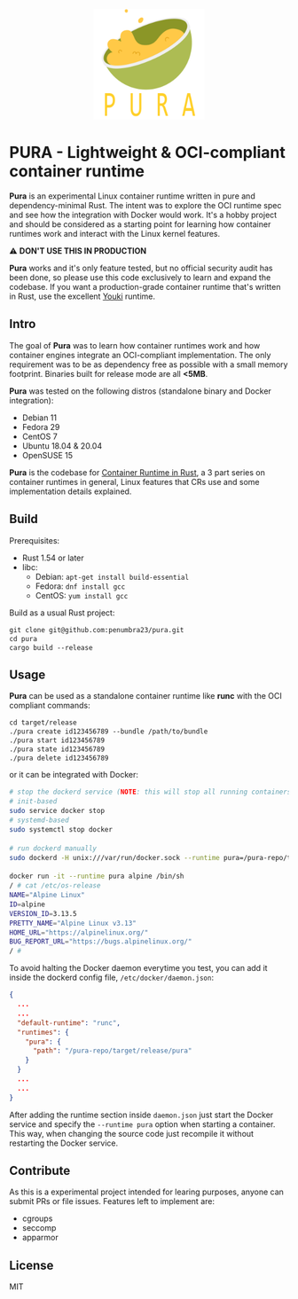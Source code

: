 <p align="center">
  <img src="./assets/logo.png" alt="pura-logo" width="200"/>
</p>

# PURA - Lightweight & OCI-compliant container runtime

**Pura** is an experimental Linux container runtime written in pure and dependency-minimal Rust. The intent was to explore the OCI runtime spec and see how the integration with Docker would work. It's a hobby project and should be considered as a starting point for learning how container runtimes work and interact with the Linux kernel features.

⚠️  **DON'T USE THIS IN PRODUCTION**

**Pura** works and it's only feature tested, but no official security audit has been done, so please use this code exclusively to learn and expand the codebase. If you want a production-grade container runtime that's written in Rust, use the excellent [Youki](https://github.com/containers/youki) runtime.

## Intro

The goal of **Pura** was to learn how container runtimes work and how container engines integrate an OCI-compliant implementation. The only requirement was to be as dependency free as possible with a small memory footprint. Binaries built for release mode are all **<5MB**.

**Pura** was tested on the following distros (standalone binary and Docker integration):

- Debian 11
- Fedora 29
- CentOS 7
- Ubuntu 18.04 & 20.04
- OpenSUSE 15

**Pura** is the codebase for [Container Runtime in Rust](https://itnext.io/container-runtime-in-rust-part-0-7af709415cda), a 3 part series on container runtimes in general, Linux features that CRs use and some implementation details explained.

## Build

Prerequisites:
- Rust 1.54 or later
- libc:
   - Debian: `apt-get install build-essential`
   - Fedora: `dnf install gcc`
   - CentOS: `yum install gcc`

Build as a usual Rust project:
```
git clone git@github.com:penumbra23/pura.git
cd pura
cargo build --release
```

## Usage

**Pura** can be used as a standalone container runtime like **runc** with the OCI compliant commands:

```
cd target/release
./pura create id123456789 --bundle /path/to/bundle
./pura start id123456789
./pura state id123456789
./pura delete id123456789
```

or it can be integrated with Docker:
```bash
# stop the dockerd service (NOTE: this will stop all running containers on your Linux OS)
# init-based
sudo service docker stop
# systemd-based
sudo systemctl stop docker

# run dockerd manually
sudo dockerd -H unix:///var/run/docker.sock --runtime pura=/pura-repo/target/release/pura

docker run -it --runtime pura alpine /bin/sh
/ # cat /etc/os-release
NAME="Alpine Linux"
ID=alpine
VERSION_ID=3.13.5
PRETTY_NAME="Alpine Linux v3.13"
HOME_URL="https://alpinelinux.org/"
BUG_REPORT_URL="https://bugs.alpinelinux.org/"
/ #
```

To avoid halting the Docker daemon everytime you test, you can add it inside the dockerd config file, `/etc/docker/daemon.json`:
```json
{
  ...
  ...
  "default-runtime": "runc",
  "runtimes": {
    "pura": {
      "path": "/pura-repo/target/release/pura"
    }
  }
  ...
  ...
}
```

After adding the runtime section inside `daemon.json` just start the Docker service and specify the `--runtime pura` option when starting a container. This way, when changing the source code just recompile it without restarting the Docker service.

## Contribute

As this is a experimental project intended for learing purposes, anyone can submit PRs or file issues. Features left to implement are:

- cgroups
- seccomp
- apparmor


## License
MIT
